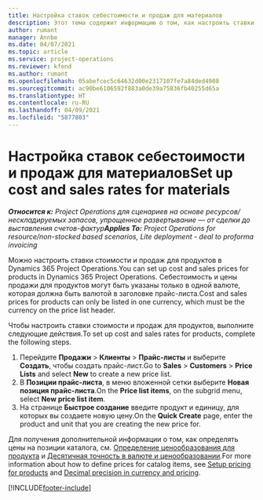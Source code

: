 ```yaml
---
title: Настройка ставок себестоимости и продаж для материалов
description: Этот тема содержит информацию о том, как настроить ставки стоимости и ставки продаж для материалов, используемых в проектах.
author: rumant
manager: Annbe
ms.date: 04/07/2021
ms.topic: article
ms.service: project-operations
ms.reviewer: kfend
ms.author: rumant
ms.openlocfilehash: 05abefcec5c64632d00e2317107fe7a84ded4908
ms.sourcegitcommit: ac90be6106592f883a0de39a75836fb40255d65a
ms.translationtype: HT
ms.contentlocale: ru-RU
ms.lasthandoff: 04/09/2021
ms.locfileid: "5877803"
---
```

# <a name="set-up-cost-and-sales-rates-for-materials"></a><span data-ttu-id="92c8f-103">Настройка ставок себестоимости и продаж для материалов</span><span class="sxs-lookup"><span data-stu-id="92c8f-103">Set up cost and sales rates for materials</span></span>

<span data-ttu-id="92c8f-104">_**Относится к:** Project Operations для сценариев на основе ресурсов/нескладируемых запасов, упрощенное развертывание — от сделки до выставления счетов-фактур_</span><span class="sxs-lookup"><span data-stu-id="92c8f-104">_**Applies To:** Project Operations for resource/non-stocked based scenarios, Lite deployment - deal to proforma invoicing_</span></span>

<span data-ttu-id="92c8f-105">Можно настроить ставки стоимости и продаж для продуктов в Dynamics 365 Project Operations.</span><span class="sxs-lookup"><span data-stu-id="92c8f-105">You can set up cost and sales prices for products in Dynamics 365 Project Operations.</span></span> <span data-ttu-id="92c8f-106">Себестоимость и цены продажи для продуктов могут быть указаны только в одной валюте, которая должна быть валютой в заголовке прайс-листа.</span><span class="sxs-lookup"><span data-stu-id="92c8f-106">Cost and sales prices for products can only be listed in one currency, which must be the currency on the price list header.</span></span>

<span data-ttu-id="92c8f-107">Чтобы настроить ставки стоимости и продаж для продуктов, выполните следующие действия.</span><span class="sxs-lookup"><span data-stu-id="92c8f-107">To set up cost and sales rates for products, complete the following steps.</span></span> 

1. <span data-ttu-id="92c8f-108">Перейдите **Продажи** > **Клиенты** > **Прайс-листы** и выберите **Создать**, чтобы создать прайс-лист.</span><span class="sxs-lookup"><span data-stu-id="92c8f-108">Go to **Sales** > **Customers** > **Price Lists** and select **New** to create a new price list.</span></span> 
2. <span data-ttu-id="92c8f-109">В **Позиции прайс-листа**, в меню вложенной сетки выберите **Новая позиция прайс-листа**.</span><span class="sxs-lookup"><span data-stu-id="92c8f-109">On the **Price list items**, on the subgrid menu, select **New price list item**.</span></span> 
3. <span data-ttu-id="92c8f-110">На странице **Быстрое создание** введите продукт и единицу, для которых вы создаете новую цену.</span><span class="sxs-lookup"><span data-stu-id="92c8f-110">On the **Quick Create** page, enter the product and unit that you are creating the new price for.</span></span>

<span data-ttu-id="92c8f-111">Для получения дополнительной информации о том, как определять цены на позиции каталога, см. [Определение ценообразования для продукта](https://docs.microsoft.com/dynamics365/sales-enterprise/create-price-lists-price-list-items-define-pricing-products) и [Десятичная точность в валюте и ценообразовании](https://docs.microsoft.com/dynamics365/sales-enterprise/decimal-precision-currency-pricing).</span><span class="sxs-lookup"><span data-stu-id="92c8f-111">For more information about how to define prices for catalog items, see [Setup pricing for products](https://docs.microsoft.com/dynamics365/sales-enterprise/create-price-lists-price-list-items-define-pricing-products) and [Decimal precision in currency and pricing](https://docs.microsoft.com/dynamics365/sales-enterprise/decimal-precision-currency-pricing).</span></span>

[!INCLUDE[footer-include](../includes/footer-banner.md)]
